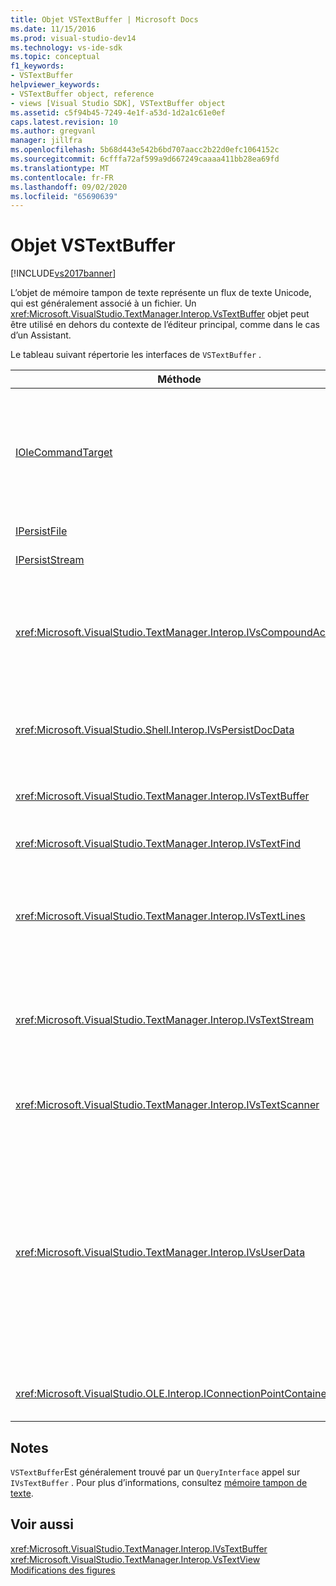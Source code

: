 ```yaml
---
title: Objet VSTextBuffer | Microsoft Docs
ms.date: 11/15/2016
ms.prod: visual-studio-dev14
ms.technology: vs-ide-sdk
ms.topic: conceptual
f1_keywords:
- VSTextBuffer
helpviewer_keywords:
- VSTextBuffer object, reference
- views [Visual Studio SDK], VSTextBuffer object
ms.assetid: c5f94b45-7249-4e1f-a53d-1d2a1c61e0ef
caps.latest.revision: 10
ms.author: gregvanl
manager: jillfra
ms.openlocfilehash: 5b68d443e542b6bd707aacc2b22d0efc1064152c
ms.sourcegitcommit: 6cfffa72af599a9d667249caaaa411bb28ea69fd
ms.translationtype: MT
ms.contentlocale: fr-FR
ms.lasthandoff: 09/02/2020
ms.locfileid: "65690639"
---
```

# <a name="vstextbuffer-object"></a>Objet VSTextBuffer
[!INCLUDE[vs2017banner](../includes/vs2017banner.md)]

L’objet de mémoire tampon de texte représente un flux de texte Unicode, qui est généralement associé à un fichier. Un <xref:Microsoft.VisualStudio.TextManager.Interop.VsTextBuffer> objet peut être utilisé en dehors du contexte de l’éditeur principal, comme dans le cas d’un Assistant.  
  
 Le tableau suivant répertorie les interfaces de `VSTextBuffer` .  
  
|Méthode|Description|  
|------------|-----------------|  
|[IOleCommandTarget](/windows/desktop/api/docobj/nn-docobj-iolecommandtarget)|Interface OLE standard. Principalement utilisé pour la gestion des opérations d’annulation et de rétablissement dans la mémoire tampon.|  
|[IPersistFile](/windows/desktop/api/objidl/nn-objidl-ipersistfile)|Interface OLE standard.|  
|[IPersistStream](/windows/desktop/api/objidl/nn-objidl-ipersiststream)|Interface OLE standard.|  
|<xref:Microsoft.VisualStudio.TextManager.Interop.IVsCompoundAction>|Active la création d’actions de composants (c’est-à-dire des actions regroupées en une seule unité d’annulation ou de restauration par progression).|  
|<xref:Microsoft.VisualStudio.Shell.Interop.IVsPersistDocData>|Active la persistance des données de document gérées par la mémoire tampon de texte.|  
|<xref:Microsoft.VisualStudio.TextManager.Interop.IVsTextBuffer>|Fournit des services de base. utilisé par de nombreux clients.|  
|<xref:Microsoft.VisualStudio.TextManager.Interop.IVsTextFind>|Utilisé pour rechercher une mémoire tampon.|  
|<xref:Microsoft.VisualStudio.TextManager.Interop.IVsTextLines>|Fournit des fonctionnalités de lecture et d’écriture à l’aide de coordonnées à deux dimensions. Hérite de `IVsTextBuffer`.|  
|<xref:Microsoft.VisualStudio.TextManager.Interop.IVsTextStream>|Fournit des fonctionnalités de lecture et d’écriture à l’aide de coordonnées unidimensionnelles. Hérite de `IVsTextBuffer`.|  
|<xref:Microsoft.VisualStudio.TextManager.Interop.IVsTextScanner>|Fournit un accès séquentiel rapide et orienté flux à du texte dans la mémoire tampon.|  
|<xref:Microsoft.VisualStudio.TextManager.Interop.IVsUserData>|Fournit l’accès à une collection générique de propriétés. La propriété la plus importante est le nom ou le moniker de la mémoire tampon. Vous pouvez stocker vos propres données aléatoires dans la mémoire tampon avec cette interface en créant un GUID et en l’utilisant comme clé.|  
|<xref:Microsoft.VisualStudio.OLE.Interop.IConnectionPointContainer>|Prend en charge les points de connexion pour les événements.|  
  
## <a name="remarks"></a>Notes  
 `VSTextBuffer`Est généralement trouvé par un `QueryInterface` appel sur `IVsTextBuffer` . Pour plus d’informations, consultez [mémoire tampon de texte](../extensibility/accessing-the-text-buffer-by-using-the-legacy-api.md).  
  
## <a name="see-also"></a>Voir aussi  
 <xref:Microsoft.VisualStudio.TextManager.Interop.IVsTextBuffer>   
 <xref:Microsoft.VisualStudio.TextManager.Interop.VsTextView>   
 [Modifications des figures](https://msdn.microsoft.com/f08872bd-fd9c-4e36-8cf2-a2a2622ef986)
